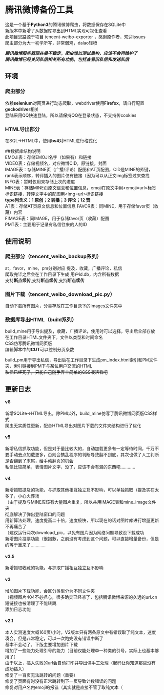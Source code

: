 # 腾讯微博备份工具
这是一个基于**Python3**的腾讯微博爬虫，将数据保存在SQLite中  
新版本中新增了从数据库导出到HTML实现可视化查看  
此项目思路源于项目 tencent-weibo-exporter ，感谢原作者，欢迎issues  
爬虫部分为大一初学所写，非常弱鸡，dalao轻喷  

_**腾讯微博服务器现在极不稳定，爬虫难以测试重构，应该不会再维护了**_  
_**腾讯微博已经关闭私信相关所有功能，包括查看旧私信和发送私信**_  

## 环境
### 爬虫部分
依赖**selenium**对网页进行动态爬取，webdriver使用**Firefox**，请自行配置**geckodriver**相关  
登陆采用QQ快速登陆，所以请保持QQ在登录状态，不支持传cookies  
### HTML导出部分
在SQL->HTML中，使用**bs4**对HTML进行格式化  

##数据库结构说明  
EMOJI表：存储EMOJI名字（如果有）和链接  
VIDEO表：存储视频名，对应微博CID，原链接，封面  
IMAGE表：存储MINE页（广播/评论）配图和AT页配图，CID是MINE的外键，rank表示顺序，转评插入的图片仅有链接（因为可以从正文img标签过来查找  
INFO表：暂时仅用来存储上次的进度  
MINE表：存储MINE页原文信息和位置信息，emoji在原文中用\<emoji=url>标签标识链接，转评文字中的配图用\<img=url>标识链接  
        **type列含义：1 原创；2 转播；3 评论；12 赞**  
AT表：存储AT页原文信息和位置信息
FAVOR表：同MINE，用于存储favor页（收藏）内容  
FIMAGE表：同IMAGE，用于存储favor页（收藏）配图  
PMT表：主要用于记录有私信往来的人的ID  

## 使用说明
### 爬虫部分（tencent_weibo_backup系列）
at，favor，mine，pm分别对应 提及，收藏，广播评论，私信  
爬取完毕之后会在工作目录下生成 用户id.db，内含所有数据  
支持**断点续传**,支持**断点续传**,支持**断点续传**
### 图片下载（tencent_weibo_download_pic.py）
自动下载所有图片，分类存放在工作目录下的images文件夹中
### 数据库导出HTML（build系列）
build_mine用于导出提及，收藏，广播评论，使用时可以选择，导出后全部存放在工作目录HTML文件夹下，文件以类型和时间命名  
CSS仿写腾讯微博网页版  
编辑脚本中的**CUT**可以控制分页条数  

build_pm用于导出私信，导出后在工作目录下生成pm_index.html索引和PM文件夹，索引链接到PM下与某位用户交流的HTML  
~~私信已经死了，只能自己随手弄个简单的CSS凑活看吧~~
## 更新日志

#### v6
新增SQLite->HTML导出，除PM以外，build_mine仿写了腾讯微博网页版CSS样式  
爬虫无实质性更新，配合HTML导出对图片下载的文件夹结构进行了优化  
#### v5
新增私信抓取功能，但是对于量比较大的，自动加载更多有一定等待时间，千万不要手动去点加载更多，否则会搞乱程序的判断导致翻不到底，其次也做了人工判断是否翻到了末尾，给手动翻页的机会  
私信比较简单，表情图片文字，没了，应该不会有漏的东西吧…………  
#### v4
新增抓取提及的功能，与抓取其他相互独立互不影响，可以单独抓取（提及实在太多了，小心火葬场  
（由于提及与MINE应该有大量图片重复，所以共用IMAGE表和mine_image文件夹  
彻底解决了弹出登陆窗口的问题  
用新算法处理，速度提高二十倍，速度极快，所以现在的话对图片库进行增量更新不再痛苦了  
（建议运行两次download_pic，以免有图片因为网络问题导致没下载成功  
新增图片投票功能（很抱歉，之前没有考虑到这个问题，可以直接增量备份，但是约等于重来了…………  
#### v3.5
新增抓取收藏的功能，与抓取广播相互独立互不影响  
#### v3
增加图片下载功能，会区分类型分为不同文件夹  
（视频图片404不必担心，很多确实已经凉了，包括腾讯微博来源的久远的url.cn短链接也被清理了不能转跳  
添加日志功能  
#### v2.1
本人实测速度大概160页/小时，V2版本只有两条原文中有错误取了纯文本，速度凑合，但是非常稳定，可以一次跑完没有错误中断了  
基本不会动了，下版主要增加图片下载  
增加了一些能力处理引号的能力（目前仅能处理单一种类的引号，实际上也基本够用了）  
由于以上，插入失败的url会自动打印并导出供手工处理（起码让你知道那些没有成功插入）  
修复了一百页无法跳转的问题（重要）  
修复了页面有时没有正常跳转到下一页导致计数错误的问题  
修复对用户名内emoji的报错（其实就是直接不管了取纯文本（  